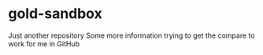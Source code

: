 # gold-sandbox
Just another repository
Some more information trying to get the compare to work for me in GitHub
